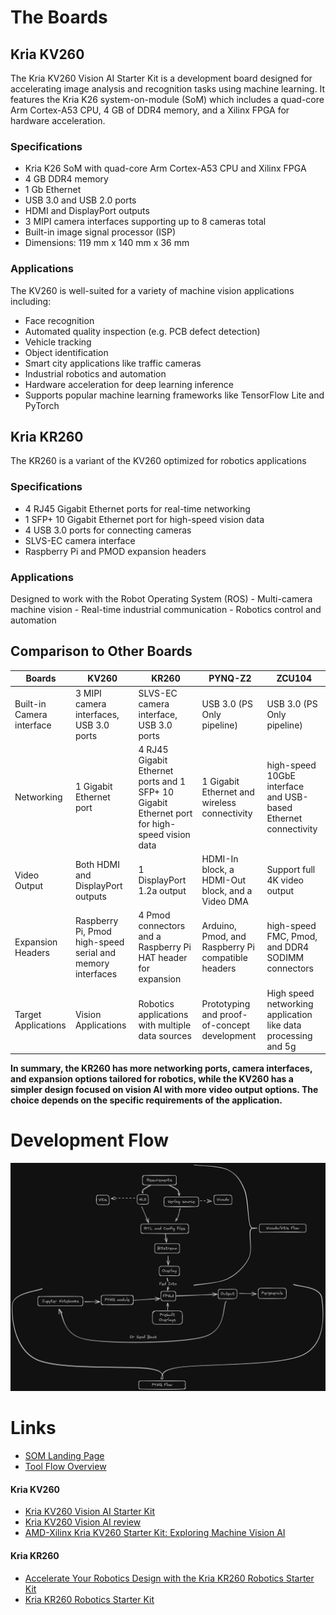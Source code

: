 # The Boards
## Kria KV260 

<p>
The Kria KV260 Vision AI Starter Kit is a development board designed for accelerating image analysis and recognition tasks using machine learning. It features the Kria K26 system-on-module (SoM) which includes a quad-core Arm Cortex-A53 CPU, 4 GB of DDR4 memory, and a Xilinx FPGA for hardware acceleration.
</p>

### Specifications
- Kria K26 SoM with quad-core Arm Cortex-A53 CPU and Xilinx FPGA
- 4 GB DDR4 memory
- 1 Gb Ethernet
- USB 3.0 and USB 2.0 ports
- HDMI and DisplayPort outputs
- 3 MIPI camera interfaces supporting up to 8 cameras total
- Built-in image signal processor (ISP)
- Dimensions: 119 mm x 140 mm x 36 mm
### Applications
The KV260 is well-suited for a variety of machine vision applications including:
- Face recognition
- Automated quality inspection (e.g. PCB defect detection)
- Vehicle tracking
- Object identification
- Smart city applications like traffic cameras
- Industrial robotics and automation
- Hardware acceleration for deep learning inference
- Supports popular machine learning frameworks like TensorFlow Lite and PyTorch

## Kria KR260
The KR260 is a variant of the KV260 optimized for robotics applications
### Specifications
- 4 RJ45 Gigabit Ethernet ports for real-time networking
- 1 SFP+ 10 Gigabit Ethernet port for high-speed vision data
- 4 USB 3.0 ports for connecting cameras
- SLVS-EC camera interface
- Raspberry Pi and PMOD expansion headers
### Applications
Designed to work with the Robot Operating System (ROS)
	- Multi-camera machine vision
	- Real-time industrial communication
	- Robotics control and automation

## Comparison to Other Boards

| Boards                    | KV260                                                      | KR260                                                                                        | PYNQ-Z2                                            | ZCU104                                                         |
| ------------------------- | ---------------------------------------------------------- | -------------------------------------------------------------------------------------------- | -------------------------------------------------- | -------------------------------------------------------------- |
| Built-in Camera interface | 3 MIPI camera interfaces, USB 3.0 ports                    | SLVS-EC camera interface, USB 3.0 ports                                                      | USB 3.0 (PS Only pipeline)                         | USB 3.0 (PS Only pipeline)                                     |
| Networking                | 1 Gigabit Ethernet port                                    | 4 RJ45 Gigabit Ethernet ports and 1 SFP+ 10 Gigabit Ethernet port for high-speed vision data | 1 Gigabit Ethernet and wireless connectivity       | high-speed 10GbE interface and USB-based Ethernet connectivity |
| Video Output              | Both HDMI and DisplayPort outputs                          | 1 DisplayPort 1.2a output                                                                    | HDMI-In block, a HDMI-Out block, and a Video DMA   | Support full 4K video output                                   |
| Expansion Headers         | Raspberry Pi, Pmod high-speed serial and memory interfaces | 4 Pmod connectors and a Raspberry Pi HAT header for expansion                                | Arduino, Pmod, and Raspberry Pi compatible headers | high-speed FMC, Pmod, and DDR4 SODIMM connectors               |
| Target Applications       | Vision Applications                                        | Robotics applications with multiple data sources                                             | Prototyping and proof-of-concept development       | High speed networking application like data processing and 5g  |

<p><b>
In summary, the KR260 has more networking ports, camera interfaces, and expansion options tailored for robotics, while the KV260 has a simpler design focused on vision AI with more video output options. The choice depends on the specific requirements of the application.</b></p>

# Development Flow
![Different Development Flows](../assets/Xilinx_Development_Flow.png)
# Links
- [SOM Landing Page](https://xilinx.github.io/kria-apps-docs/home/build/html/index.html)
- [Tool Flow Overview](https://xilinx.github.io/kria-apps-docs/kv260/2022.1/build/html/docs/building_the_design.html)
#### Kria KV260 
- [Kria KV260 Vision AI Starter Kit](https://www.amd.com/en/products/system-on-modules/kria/k26/kv260-vision-starter-kit.html)
- [Kria KV260 Vision AI review](https://community.element14.com/technologies/fpga-group/b/blog/posts/kria-kv260-vision-ai-review)
- [AMD-Xilinx Kria KV260 Starter Kit: Exploring Machine Vision AI](https://hothardware.com/reviews/xilinx-kria-kv260-vision-ai-starter-kit-review)
#### Kria KR260
- [Accelerate Your Robotics Design with the Kria KR260 Robotics Starter Kit](https://www.hackster.io/news/accelerate-your-robotics-design-with-the-kria-kr260-robotics-starter-kit-89191a42080d)
- [Kria KR260 Robotics Starter Kit](https://www.amd.com/en/products/system-on-modules/kria/k26/kr260-robotics-starter-kit.html)
